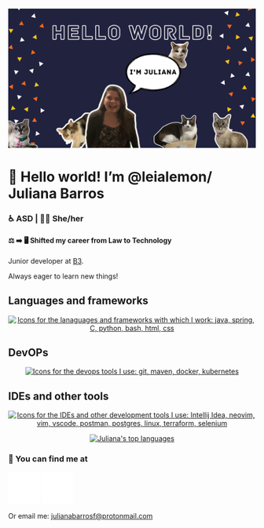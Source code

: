 <p align="center">
  <img src="./hello world.png" alt="A picture of Juliana, a white woman with brown hair, with a speech balloon that says 'I'm Juliana' against a purple background. She is surrounded by pictures of her five cats. Above them are the words 'Hello world'">
</p>
<p align="left">
<h1>👋 Hello world! I’m @leialemon/ Juliana Barros</h1>
<h3>♿ ASD | 👩‍💻 She/her</h3>
<h4> ⚖️ ➡️ 🖥️ Shifted my career from Law to Technology </h4>
Junior developer at <a href="https://www.b3.com.br/pt_br/para-voce" rel="noopener noreferrer" target="_blank">B3</a>.
  
 Always eager to learn new things! 

## Languages and frameworks
</p> 
<p align="center" display="block">
  <a href="https://skillicons.dev" rel="noopener nofererrer" target="_blank">
    <img src="https://skillicons.dev/icons?i=java,spring,c,py,bash,html,css" alt="Icons for the lanaguages and frameworks with which I work: java, spring, C, python, bash, html, css">
  </a>
</p> 

## DevOPs
</p> 
<p align="center" display="block">
  <a href="https://skillicons.dev" rel="noopener nofererrer" target="_blank">
    <img src="https://skillicons.dev/icons?i=git,maven,docker,kubernetes" alt="Icons for the devops tools I use: git, maven, docker, kubernetes">
  </a>
</p> 

## IDEs and other tools
</p> 
<p align="center" display="block">
  <a href="https://skillicons.dev" rel="noopener nofererrer" target="_blank">
    <img src="https://skillicons.dev/icons?i=idea,neovim,vim,vscode,postman,postgres,linux,terraform,selenium" alt="Icons for the IDEs and other development tools I use: Intellij Idea, neovim, vim, vscode, postman, postgres, linux, terraform, selenium">
  </a>
</p> 

<!--<p align="center">
  <a href="https://github.com/anuraghazra/github-readme-stats" rel="noopener">
    <img src="https://github-readme-stats.vercel.app/api?username=leialemon&show_icons=true&theme=omni" alt="Juliana's GitHub stats">
  </a>
</p> -->
 
<p align="center">
  <a href="https://github.com/anuraghazra/github-readme-stats" rel="noopener nofererrer" target="_blank">
    <img src="https://github-readme-stats.vercel.app/api/top-langs/?username=leialemon&theme=omni" alt="Juliana's top languages">
  </a>  
</p>


### 📨 You can find me at
<a style="text-decoration-line:none" href="https://www.linkedin.com/in/juliana-de-barros/" target="_blank" rel="noopener nofererrer">
  <img style="text-decoration-line:none" src="https://raw.githubusercontent.com/CLorant/readme-social-icons/main/large/light/linkedin.svg">
</a>

<a style="text-decoration-line:none" href="https://www.discordapp.com/users/leialemon" rel="noopener nofererrer" target="_blank">
  <img style="text-decoration-line:none" src="https://raw.githubusercontent.com/CLorant/readme-social-icons/main/large/light/discord.svg">
</a>

Or email me: julianabarrosf@protonmail.com

<!---
leialemon/leialemon is a ✨ special ✨ repository because its `README.md` (this file) appears on your GitHub profile.
You can click the Preview link to take a look at your changes.
--->
